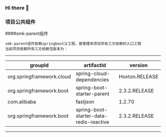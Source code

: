 ### Hi there 👋

### 项目公共组件

####smk-parent组件
```
smk-parent组件依赖springboot父工程，是管理本项目所有三方依赖的入口工程
当前项目依赖所有三方依赖包版本为：
```    
-------------------------------------------------------
|groupId|artifactId|version|
| ----- | -------- | ----- |
|org.springframework.cloud|spring-cloud-dependencies|Hoxton.RELEASE|
|org.springframework.boot|spring-boot-starter-parent|2.3.2.RELEASE|
|com.alibaba|fastjson|1.2.70|
|org.springframework.boot|spring-boot-starter-data-redis-reactive|2.3.2.RELEASE|
-------------------------------------------------------